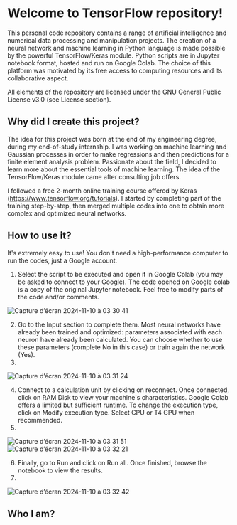 # Welcome to TensorFlow repository!
This personal code repository contains a range of artificial intelligence and numerical data processing and manipulation projects. The creation of a neural network and machine learning in Python language is made possible by the powerful TensorFlow/Keras module. Python scripts are in Jupyter notebook format, hosted and run on Google Colab. The choice of this platform was motivated by its free access to computing resources and its collaborative aspect. 

All elements of the repository are licensed under the GNU General Public License v3.0 (see License section). 

## Why did I create this project?
The idea for this project was born at the end of my engineering degree, during my end-of-study internship. I was working on machine learning and Gaussian processes in order to make regressions and then predictions for a finite element analysis problem. Passionate about the field, I decided to learn more about the essential tools of machine learning. The idea of the TensorFlow/Keras module came after consulting job offers. 

I followed a free 2-month online training course offered by Keras (https://www.tensorflow.org/tutorials). I started by completing part of the training step-by-step, then merged multiple codes into one to obtain more complex and optimized neural networks. 

## How to use it? 
It's extremely easy to use! You don't need a high-performance computer to run the codes, just a Google account. 

1. Select the script to be executed and open it in Google Colab (you may be asked to connect to your Google). The code opened on Google colab is a copy of the original Jupyter notebook. Feel free to modify parts of the code and/or comments.

![Capture d’écran 2024-11-10 à 03 30 41](https://github.com/user-attachments/assets/a6210582-2644-45ae-be7e-918c1fd4a927)

2. Go to the Input section to complete them. Most neural networks have already been trained and optimized: parameters associated with each neuron have already been calculated. You can choose whether to use these parameters (complete No in this case) or train again the network (Yes).
3. 
![Capture d’écran 2024-11-10 à 03 31 24](https://github.com/user-attachments/assets/b4602c8d-92cf-4ea5-adf5-5476a8b23817)

4. Connect to a calculation unit by clicking on reconnect. Once connected, click on RAM Disk to view your machine's characteristics. Google Colab offers a limited but sufficient runtime. To change the execution type, click on Modify execution type. Select CPU or T4 GPU when recommended.
5. 
![Capture d’écran 2024-11-10 à 03 31 51](https://github.com/user-attachments/assets/76b867e5-b5d2-4a15-9545-4f30b2909f95)
![Capture d’écran 2024-11-10 à 03 32 21](https://github.com/user-attachments/assets/f0f6b812-4408-46ad-ba3f-d8b05ecc1dbf)

6. Finally, go to Run and click on Run all. Once finished, browse the notebook to view the results.
7. 
![Capture d’écran 2024-11-10 à 03 32 42](https://github.com/user-attachments/assets/49dd1033-b67c-424e-bf1f-ea8ee8e197ba)

## Who I am? 
